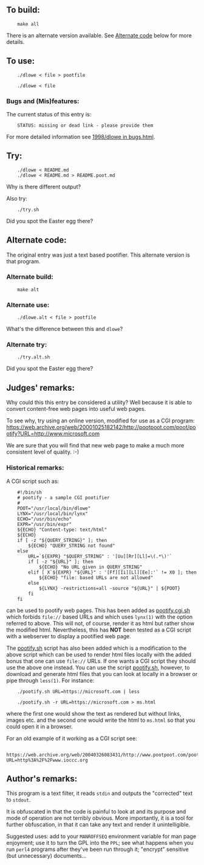 ## To build:

``` <!---sh-->
    make all
```

There is an alternate version available. See [Alternate code](#alternate-code)
below for more details.


## To use:

``` <!---sh-->
    ./dlowe < file > pootfile

    ./dlowe < file
```


### Bugs and (Mis)features:

The current status of this entry is:

```
    STATUS: missing or dead link - please provide them
```

For more detailed information see [1998/dlowe in bugs.html](../../bugs.html#1998_dlowe).


## Try:

``` <!---sh-->
    ./dlowe < README.md
    ./dlowe < README.md > README.poot.md
```

Why is there different output?

Also try:

``` <!---sh-->
    ./try.sh
```

Did you spot the Easter egg there?


## Alternate code:

The original entry was just a text based pootifier. This alternate version is
that program.


### Alternate build:

``` <!---sh-->
    make alt
```


### Alternate use:

```
    ./dlowe.alt < file > pootfile
```

What's the difference between this and `dlowe`?


### Alternate try:

``` <!---sh-->
    ./try.alt.sh
```

Did you spot the Easter egg there?


## Judges' remarks:

Why could this this entry be considered a utility?  Well because it
is able to convert content-free web pages into useful web pages.

To see why, try using an online version, modified for use as
a CGI program: <https://web.archive.org/web/20001025182142/http://pootpoot.com/poot/pootify?URL=http://www.microsoft.com>

We are sure that you will find that new web page to make a much
more consistent level of quality.  :-)


### Historical remarks:

A CGI script such as:

``` <!---sh-->
    #!/bin/sh
    # pootify - a sample CGI pootifier
    #
    POOT="/usr/local/bin/dlowe"
    LYNX="/usr/local/bin/lynx"
    ECHO="/usr/bin/echo"
    EXPR="/usr/bin/expr"
    ${ECHO} "Content-type: text/html"
    ${ECHO}
    if [ -z "${QUERY_STRING}" ]; then
        ${ECHO} "QUERY_STRING not found"
    else
        URL=`${EXPR} "$QUERY_STRING" : '[Uu][Rr][Ll]=\(.*\)'`
        if [ -z "${URL}" ]; then
            ${ECHO} "No URL given in QUERY_STRING"
        elif [ X`${EXPR} "${URL}" : '[Ff][Ii][Ll][Ee]:'` != X0 ]; then
            ${ECHO} "file: based URLs are not allowed"
        else
            ${LYNX} -restrictions=all -source "${URL}" | ${POOT}
        fi
    fi
```

can be used to pootify web pages. This has been added as
[pootify.cgi.sh](%%REPO_URL%%/1998/dlowe/pootify.cgi.sh) which forbids `file://` based URLs and which
uses `lynx(1)` with the option referred to above. This will not, of course,
render it as html but rather show the modified html. Nevertheless, this has
**NOT** been tested as a CGI script with a webserver to display a pootified web
page.

The [pootify.sh](%%REPO_URL%%/1998/dlowe/pootify.sh) script has also been added which is a modification
to the above script which can be used to render html files locally with the
added bonus that one can use `file://` URLs. If one wants a CGI script they
should use the above one instead. You can use the script
[pootify.sh](%%REPO_URL%%/1998/dlowe/pootify.sh), however, to download and generate html files that you
can look at locally in a browser or pipe through `less(1)`. For instance:

``` <!---sh-->
    ./pootify.sh URL=https://microsoft.com | less

    ./pootify.sh -r URL=https://microsoft.com > ms.html
```

where the first one would show the text as rendered but without links, images
etc. and the second one would write the html to `ms.html` so that you could open
it in a browser.

For an old example of it working as a CGI script see:

``` <!---sh-->
    https://web.archive.org/web/20040326083431/http://www.pootpoot.com/poot/pootify/?URL=http%3A%2F%2Fwww.ioccc.org
```


## Author's remarks:

This program is a text filter, it reads `stdin` and outputs the
"corrected" text to `stdout`.

It is obfuscated in that the code is painful to look at and
its purpose and mode of operation are not terribly obvious.
More importantly, it is a tool for further obfuscation, in that it
can take any text and render it unintelligible.

Suggested uses: add to your `MANROFFSEQ` environment variable for man page
enjoyment; use it to turn the GPL into the `PPL`; see what happens when you
run `perl4` programs after they've been run through it; "encrypt" sensitive
(but unnecessary) documents...


<!--

    Copyright © 1984-2024 by Landon Curt Noll. All Rights Reserved.

    You are free to share and adapt this file under the terms of this license:

        Creative Commons Attribution-ShareAlike 4.0 International (CC BY-SA 4.0)

    For more information, see:

        https://creativecommons.org/licenses/by-sa/4.0/

-->
